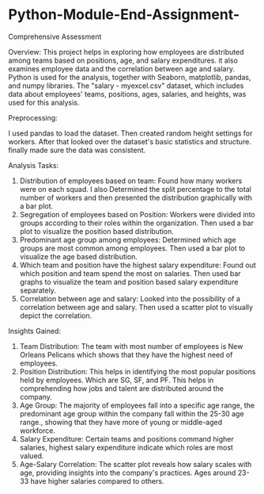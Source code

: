 # Python-Module-End-Assignment-
Comprehensive Assessment


Overview:
This project helps in exploring how employees are distributed among teams based on positions, age, and salary expenditures.  it also examines employee data and the correlation between age and salary. Python is used for the analysis, together with  Seaborn, matplotlib, pandas, and numpy libraries. The "salary - myexcel.csv" dataset, which includes data about employees' teams, positions, ages, salaries, and heights, was used for this analysis.

Preprocessing:

I used pandas to load the dataset. Then created random height settings for workers. After that looked over the dataset's basic statistics and structure. finally made sure the data was consistent.

Analysis Tasks:

1. Distribution of employees based on team: Found how many workers were on each squad. I also Determined the split percentage to the total number of workers and then presented the distribution graphically with a bar plot.
2. Segregation of employees based on Position: Workers were divided into groups according to their roles within the organization. Then used a bar plot to visualize the position based distribution.
3. Predominant age group among employees: Determined which age groups are most common among employees. Then used a bar plot to visualize the age based distribution.
4. Which team and position have the highest salary expenditure: Found out which position and team spend the most on salaries.
Then used bar graphs to visualize the team and position based salary expenditure separately.
5. Correlation between age and salary: Looked into the possibility of a correlation between age and salary. Then used a scatter plot to visually depict the correlation.

Insights Gained:

1. Team Distribution: The team with most number of employees is New Orleans Pelicans which shows that they have the highest need of employees.
2. Position Distribution: This helps in identifying the most popular positions held by employees. Which are SG, SF, and PF. This helps in comprehending how jobs and talent are distributed around the company.
3. Age Group: The majority of employees fall into a specific age range, the predominant age group within the company fall within the 25-30 age range., showing that they have more of young or middle-aged workforce.
4. Salary Expenditure: Certain teams and positions command higher salaries, highest salary expenditure indicate which roles are most valued.
5. Age-Salary Correlation: The scatter plot reveals how salary scales with age, providing insights into the company's practices. Ages around 23-33 have higher salaries compared to others.

